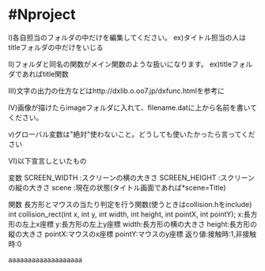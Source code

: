 ﻿# #Nproject

Ⅰ)各自担当のフォルダの中だけを編集してください。
ex)タイトル担当の人はtitleフォルダの中だけをいじる

Ⅱ)フォルダと同名の関数がメイン関数のような扱いになります。
ex)titleフォルダであればtitle関数

Ⅲ)文字の出力の仕方などはhttp://dxlib.o.oo7.jp/dxfunc.htmlを参考に

Ⅳ)画像が描けたらimageフォルダに入れて、filename.datに上から名前を書いてください。

ⅴ)グローバル変数は"絶対"使わないこと。どうしても使いたかったら言ってください

Ⅵ)以下宣言しといたもの

変数
SCREEN_WIDTH  :スクリーンの横の大きさ
SCREEN_HEIGHT :スクリーンの縦の大きさ
scene         :現在の状態(タイトル画面であれば*scene=Title)

関数
長方形とマウスの当たり判定を行う関数(使うときはcollision.hをinclude)
int collision_rect(int x, int y, int width, int height, int pointX, int pointY);
x:長方形の左上x座標
y:長方形の左上y座標
width:長方形の横の大きさ
height:長方形の縦の大きさ
pointX:マウスのx座標
pointY:マウスのy座標
返り値:接触時:1,非接触時:0


aaaaaaaaaaaaaaaaaaa
